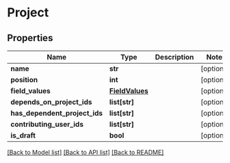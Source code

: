 # Project

## Properties
Name | Type | Description | Notes
------------ | ------------- | ------------- | -------------
**name** | **str** |  | [optional] 
**position** | **int** |  | [optional] 
**field_values** | [**FieldValues**](FieldValues.md) |  | [optional] 
**depends_on_project_ids** | **list[str]** |  | [optional] 
**has_dependent_project_ids** | **list[str]** |  | [optional] 
**contributing_user_ids** | **list[str]** |  | [optional] 
**is_draft** | **bool** |  | [optional] 

[[Back to Model list]](../README.md#documentation-for-models) [[Back to API list]](../README.md#documentation-for-api-endpoints) [[Back to README]](../README.md)



